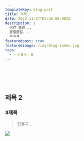 ```yaml
---
templateKey: blog-post
title: 제목
date: 2022-11-27T05:38:08.982Z
description: |
  이건 설명...
  중얼중얼...
  ㅋㅋㅋ
featuredpost: true
featuredimage: /img/blog-index.jpg
tags:
  - ㄴㅇㄹㅇㄴㄹ
---
```

# ﻿ 

## 제목  ﻿2

### 3제목 ﻿

> 인용구 ﻿..

![](/img/img_5005.jpeg)